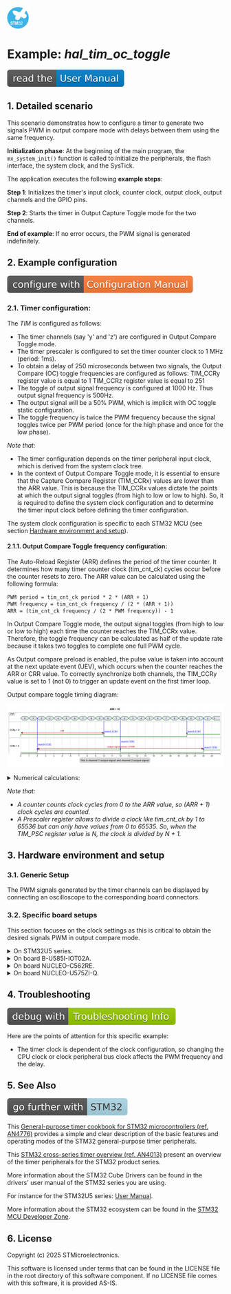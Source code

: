 <img src="doc/subbrand-stm32.svg" width="50" alt="STM32 Subbrand Logo"/>

# __Example: *hal_tim_oc_toggle*__

[![User Manual](doc/read_the-UM.svg)](https://dev.st.com/stm32cube-docs/examples/latest/ "Online documentation.")


## __1. Detailed scenario__

This scenario demonstrates how to configure a timer to generate two signals PWM in output compare mode with delays between them using the same frequency.

__Initialization phase__:
  At the beginning of the main program, the `mx_system_init()` function is called to initialize the peripherals, the flash interface, the system clock, and the SysTick.

The application executes the following __example steps__:

__Step 1__: Initializes the timer's input clock, counter clock, output clock, output channels and the GPIO pins.

__Step 2__: Starts the timer in Output Capture Toggle mode for the two channels.

__End of example__: If no error occurs, the PWM signal is generated indefinitely.


## __2. Example configuration__

[![Configuration Manual](doc/configure_with-ConfigurationMa.svg)](https://dev.st.com/stm32cube-docs/examples/latest/#:~:text=config "An offline version is also available in the STM32Cube firmware package.")

### __2.1. Timer configuration:__

The *TIM* is configured as follows:

- The timer channels (say 'y' and 'z') are configured in Output Compare Toggle mode.
- The timer prescaler is configured to set the timer counter clock to 1 MHz (period: 1ms).
- To obtain a delay of 250 microseconds between two signals, the Output Compare (OC) toggle frequencies are configured as follows:
  TIM_CCRy register value is equal to 1
  TIM_CCRz register value is equal to 251
- The toggle of output signal frequency is configured at 1000 Hz. Thus output signal frequency is 500Hz.
- The output signal will be a 50% PWM, which is implicit with OC toggle static configuration.
- The toggle frequency is twice the PWM frequency because the signal toggles twice per PWM period (once for the high phase and once for the low phase).

 _Note that:_

  - The timer configuration depends on the timer peripheral input clock, which is derived from the system clock tree.
  - In the context of Output Compare Toggle mode, it is essential to ensure that the Capture Compare Register (TIM_CCRx) values are lower than the ARR value. This is because the TIM_CCRx values dictate the points at which the output signal toggles (from high to low or low to high).
So, it is required to define the system clock configuration and to determine the timer input clock before defining the timer configuration.

The system clock configuration is specific to each STM32 MCU (see section [Hardware environment and setup](#3-hardware-environment-and-setup)).

#### __2.1.1. Output Compare Toggle frequency configuration:__

The Auto-Reload Register (ARR) defines the period of the timer counter. It determines how many timer counter clock (tim_cnt_ck) cycles occur before the counter resets to zero. The ARR value can be calculated using the following formula:

    PWM period = tim_cnt_ck period * 2 * (ARR + 1)
    PWM frequency = tim_cnt_ck frequency / (2 * (ARR + 1))
    ARR = (tim_cnt_ck frequency / (2 * PWM frequency)) - 1

In Output Compare Toggle mode, the output signal toggles (from high to low or low to high) each time the counter reaches the TIM_CCRx value. Therefore, the toggle frequency can be calculated as half of the update rate because it takes two toggles to complete one full PWM cycle.

As Output compare preload is enabled, the pulse value is taken into account at the next update event (UEV), which occurs when the counter reaches the ARR or CRR value. To correctly synchronize both channels, the TIM_CCRy value is set to 1 (not 0) to trigger an update event on the first timer loop.

Output compare toggle timing diagram:

![Timing Diagram](doc/TimingDiagram_plantUML.svg)

<details>

  <summary>Numerical calculations:</summary>
    The timer's counter clock is set to 1MHz (see prescaler computation in section [Hardware environment and setup](#3-hardware-environment-and-setup))
    To set a PWM frequency to 500 Hz with a 1MHz timer counter clock:

      ARR = (1MHz / (2 * 500Hz)) - 1 = 999

    The delay between two signals is calculated as follows:

      Delay = (TIM_CCRz - TIM_CCRy) / tim_cnt_ck
      Delay = (251 - 1) / 1000000
      Delay = 250 us

</details>

 _Note that:_

  - _A counter counts clock cycles from 0 to the ARR value, so (ARR + 1) clock cycles are counted._
  - _A Prescaler register allows to divide a clock like tim_cnt_ck by 1 to 65536 but can only have values from 0 to 65535. So, when the TIM_PSC register value is N, the clock is divided by N + 1._


## __3. Hardware environment and setup__

### __3.1. Generic Setup__

The PWM signals generated by the timer channels can be displayed by connecting an oscilloscope to the corresponding board connectors.

### __3.2. Specific board setups__

This section focuses on the clock settings as this is critical to obtain the desired signals PWM in output compare mode.

<details>

  <summary>On STM32U5 series.</summary>

  <summary>Common configuration</summary>

   Timer's counter clock configuration with AHB prescalers and APB prescalers set to 1:

  - The AHB clock (HCLK) and system core clock are set to system clock (SYSCLK).
  - The timer's internal input clock (tim_ker_ck) is set to its respective APB clock (PCLK).

      tim_ker_ck = PCLK = HCLK = SYSCLK (system clock)

      So, tim_ker_ck = HCLK in Hz

  To obtain the timer's counter clock frequency (tim_cnt_ck), the timer prescaler register (TIM_PSC) is computed as follows:

      TIM_PSC = (HCLK / tim_cnt_ck) - 1

  Standard STM32U5xx MCUs' peripheral clocks diagram:

<!--
@startuml
@startditaa{doc/stm32_peripherals_clocks.png}
 +---------+
 | clock   |
 | source  |
 | control |
 +---+-----+
     |
    ++-\
  --+  |
    |  |
    |  |
  --+  |           +---------------+        +--------------+_
    |  |  SYSCLCK  |  AHB          |  HCLK  |  APBx        |  PCLKx
    |  +-----------+  PRESC        +--------+  PRESC       +---+----------------------------
  --+  |           |  / 1,2,...512 |        | / 1,2,4,8,16 |   |      To APBx peripherals
    |  |           +---------------+        +--------------+   |
    |  |                                                       |   +----------+   tim_ker_ck
  --+  |                                                       +---+ x1 or x2 +-------------
    |  |                                                           +----------+  To TIMx
    +--/
@endditaa
@enduml
-->

![clocks](doc/stm32_peripherals_clocks.png)

In this configuration:

- The HCLK is set to 160MHz.
- The timer counter clock (tim_cnt_ck) is set to 1 MHz.

To obtain a timer counter clock frequency (tim_cnt_ck) at 1MHz with the APB prescaler set to 1 and the HCLK set to 160MHz, the timer prescaler register (TIM_PSC) must be:

      TIM_PSC = (HCLK / tim_cnt_ck) - 1
      TIM_PSC = (160 MHz / 1 MHz) - 1 = 159

</details>

<details>
  <summary>On board B-U585I-IOT02A.</summary>

  Timer resources used:

   - TIM1
      - CH1 for channel y
      - CH4 for channel z

  | Board connector<br> and pin  | CPU pin | Signal name | ARDUINO<br> connector pin |
  | :---:                        | :---:   | :---:       | :---:                     |
  | CN13-2                       | PA8     | TIM1_CH1    | ARDUINO CONNECTOR - D9    |
  | CN13-5                       | PE14    | TIM1_CH4    | ARDUINO CONNECTOR - D12   |

</details>

<details>
  <summary>On board NUCLEO-C562RE.</summary>

  Timer resources used:

   - TIM2
      - CH2 for channel y
      - CH3 for channel z

  | Board connector<br> and pin  | CPU pin | Signal name | ARDUINO<br> connector pin |
  | :---:                        | :---:   | :---:       | :---:                     |
  | CN9-4                        | PB3     | TIM2_CH2    | ARDUINO CONNECTOR - D6    |
  | CN9-7                        | PB10    | TIM2_CH3    | ARDUINO CONNECTOR - D3    |

</details>

<details>
  <summary>On board NUCLEO-U575ZI-Q.</summary>

  Timer resources used:

   - TIM1
      - CH1 for channel y
      - CH3 for channel z

  | Board connector<br> and pin  | CPU pin | Signal name | ARDUINO<br> connector pin |
  | :---:                        | :---:   | :---:       | :---:                     |
  | CN10-4                       | PE9     | TIM1_CH1    | ARDUINO CONNECTOR - D6    |
  | CN10-10                      | PE13    | TIM1_CH3    | ARDUINO CONNECTOR - D3    |

</details>


## __4. Troubleshooting__

[![Troubleshooting](doc/debug_with-Troubleshooting.svg)](https://dev.st.com/stm32cube-docs/examples/latest/#:~:text=Troubleshooting "An offline version is also available in the Cube Firmware package.")

Here are the points of attention for this specific example:

- The timer clock is dependent of the clock configuration, so changing the CPU clock or clock peripheral bus clock affects the PWM frequency and the delay.


## __5. See Also__

[![SeeAlso](doc/go_further_with-STM32.svg)](https://dev.st.com/stm32cube-docs/examples/latest/#:~:text=See%20Also "An offline version is also available in the Cube Firmware package.")

This [General-purpose timer cookbook for STM32 microcontrollers (ref. AN4776)](https://www.st.com/content/ccc/resource/technical/document/application_note/group0/91/01/84/3f/7c/67/41/3f/DM00236305/files/DM00236305.pdf/jcr:content/translations/en.DM00236305.pdf) provides a simple and clear description of the basic features and operating modes of the STM32 general-purpose timer peripherals.

This [STM32 cross-series timer overview (ref. AN4013)](https://www.st.com/content/ccc/resource/technical/document/application_note/54/0f/67/eb/47/34/45/40/DM00042534.pdf/files/DM00042534.pdf/jcr:content/translations/en.DM00042534.pdf) present an overview of the timer peripherals for the STM32 product series.

More information about the STM32 Cube Drivers can be found in the drivers' user manual of the STM32 series you are using.

For instance for the STM32U5 series: [User Manual](https://www.st.com/resource/en/user_manual/dm00813340-.pdf).

More information about the STM32 ecosystem can be found in the [STM32 MCU Developer Zone](https://www.st.com/content/st_com/en/stm32-mcu-developer-zone.html).


## __6. License__

Copyright (c) 2025 STMicroelectronics.

This software is licensed under terms that can be found in the LICENSE file in the root directory
of this software component.
If no LICENSE file comes with this software, it is provided AS-IS.
